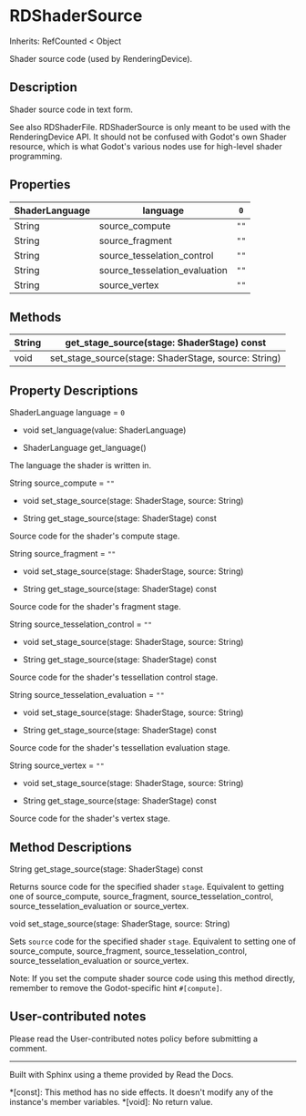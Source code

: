 # RDShaderSource

Inherits: RefCounted < Object

Shader source code (used by RenderingDevice).

## Description

Shader source code in text form.

See also RDShaderFile. RDShaderSource is only meant to be used with the
RenderingDevice API. It should not be confused with Godot's own Shader
resource, which is what Godot's various nodes use for high-level shader
programming.

## Properties

ShaderLanguage | language | `0`  
---|---|---  
String | source_compute | `""`  
String | source_fragment | `""`  
String | source_tesselation_control | `""`  
String | source_tesselation_evaluation | `""`  
String | source_vertex | `""`  
  
## Methods

String | get_stage_source(stage: ShaderStage) const  
---|---  
void | set_stage_source(stage: ShaderStage, source: String)  
  
## Property Descriptions

ShaderLanguage language = `0`

  * void set_language(value: ShaderLanguage)

  * ShaderLanguage get_language()

The language the shader is written in.

String source_compute = `""`

  * void set_stage_source(stage: ShaderStage, source: String)

  * String get_stage_source(stage: ShaderStage) const

Source code for the shader's compute stage.

String source_fragment = `""`

  * void set_stage_source(stage: ShaderStage, source: String)

  * String get_stage_source(stage: ShaderStage) const

Source code for the shader's fragment stage.

String source_tesselation_control = `""`

  * void set_stage_source(stage: ShaderStage, source: String)

  * String get_stage_source(stage: ShaderStage) const

Source code for the shader's tessellation control stage.

String source_tesselation_evaluation = `""`

  * void set_stage_source(stage: ShaderStage, source: String)

  * String get_stage_source(stage: ShaderStage) const

Source code for the shader's tessellation evaluation stage.

String source_vertex = `""`

  * void set_stage_source(stage: ShaderStage, source: String)

  * String get_stage_source(stage: ShaderStage) const

Source code for the shader's vertex stage.

## Method Descriptions

String get_stage_source(stage: ShaderStage) const

Returns source code for the specified shader `stage`. Equivalent to getting
one of source_compute, source_fragment, source_tesselation_control,
source_tesselation_evaluation or source_vertex.

void set_stage_source(stage: ShaderStage, source: String)

Sets `source` code for the specified shader `stage`. Equivalent to setting one
of source_compute, source_fragment, source_tesselation_control,
source_tesselation_evaluation or source_vertex.

Note: If you set the compute shader source code using this method directly,
remember to remove the Godot-specific hint `#[compute]`.

## User-contributed notes

Please read the User-contributed notes policy before submitting a comment.

* * *

Built with Sphinx using a theme provided by Read the Docs.

  *[const]: This method has no side effects. It doesn't modify any of the instance's member variables.
  *[void]: No return value.

